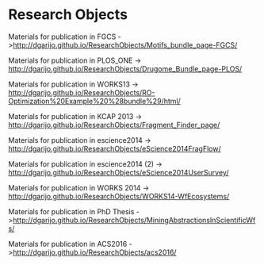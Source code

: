 Research Objects
==============
Materials for publication in FGCS ->http://dgarijo.github.io/ResearchObjects/Motifs_bundle_page-FGCS/

Materials for publication in PLOS_ONE -> http://dgarijo.github.io/ResearchObjects/Drugome_Bundle_page-PLOS/

Materials for publication in WORKS13 -> http://dgarijo.github.io/ResearchObjects/RO-Optimization%20Example%20%28bundle%29/html/

Materials for publication in KCAP 2013 -> http://dgarijo.github.io/ResearchObjects/Fragment_Finder_page/

Materials for publication in escience2014 -> http://dgarijo.github.io/ResearchObjects/eScience2014FragFlow/

Materials for publication in escience2014 (2) -> http://dgarijo.github.io/ResearchObjects/eScience2014UserSurvey/

Materials for publication in WORKS 2014 -> http://dgarijo.github.io/ResearchObjects/WORKS14-WfEcosystems/

Materials for publication in PhD Thesis ->http://dgarijo.github.io/ResearchObjects/MiningAbstractionsInScientificWfs/

Materials for publication in ACS2016 ->http://dgarijo.github.io/ResearchObjects/acs2016/